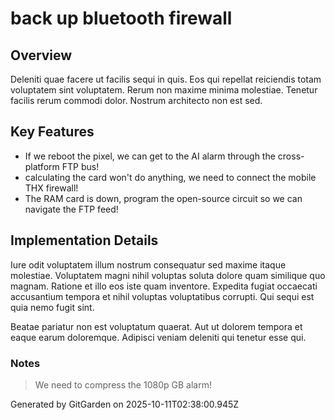 # back up bluetooth firewall

## Overview
Deleniti quae facere ut facilis sequi in quis. Eos qui repellat reiciendis totam voluptatem sint voluptatem. Rerum non maxime minima molestiae. Tenetur facilis rerum commodi dolor. Nostrum architecto non est sed.

## Key Features
- If we reboot the pixel, we can get to the AI alarm through the cross-platform FTP bus!
- calculating the card won't do anything, we need to connect the mobile THX firewall!
- The RAM card is down, program the open-source circuit so we can navigate the FTP feed!

## Implementation Details
Iure odit voluptatem illum nostrum consequatur sed maxime itaque molestiae. Voluptatem magni nihil voluptas soluta dolore quam similique quo magnam. Ratione et illo eos iste quam inventore. Expedita fugiat occaecati accusantium tempora et nihil voluptas voluptatibus corrupti. Qui sequi est quia nemo fugit sint.
 Beatae pariatur non est voluptatum quaerat. Aut ut dolorem tempora et eaque earum doloremque. Adipisci veniam deleniti qui tenetur esse qui.

### Notes
> We need to compress the 1080p GB alarm!

Generated by GitGarden on 2025-10-11T02:38:00.945Z